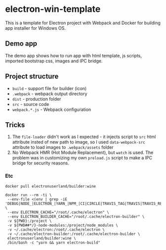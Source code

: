 # electron-win-template
This is a template for Electron project with Webpack and Docker for building app installer for Windows OS.

## Demo app
The demo app shows how to run app with html template, js scripts, imported bootstrap css, images and IPC bridge.

## Project structure
* `build` - support file for builder (icon)
* `.webpack` - webpack output directory
* `dist` - production folder
* `src` - source code
* `webpack.*.js` - Webpack configuration

## Tricks
1. The `file-loader` didn't work as I expected - it injects script to `src` html attribute insted of new path to image, so I used `data-webpack-src` attribute to load images to `.webpack/assets` folder
2. No Webpack HMR (Hot Module Replacement), but `watch` is used. The problem was in customizing my own `preload.js` script to make a IPC bridge for security reasons.

### Etc
```shell
docker pull electronuserland/builder:wine

docker run --rm -ti \
 --env-file <(env | grep -iE 'DEBUG|NODE_|ELECTRON_|YARN_|NPM_|CI|CIRCLE|TRAVIS_TAG|TRAVIS|TRAVIS_REPO_|TRAVIS_BUILD_|TRAVIS_BRANCH|TRAVIS_PULL_REQUEST_|APPVEYOR_|CSC_|GH_|GITHUB_|BT_|AWS_|STRIP|BUILD_') \
 --env ELECTRON_CACHE="/root/.cache/electron" \
 --env ELECTRON_BUILDER_CACHE="/root/.cache/electron-builder" \
 -v ${PWD}:/project \
 -v ${PWD##*/}-node-modules:/project/node_modules \
 -v ~/.cache/electron:/root/.cache/electron \
 -v ~/.cache/electron-builder:/root/.cache/electron-builder \
 electronuserland/builder:wine \
 /bin/bash -c "yarn && yarn electron-build"
```